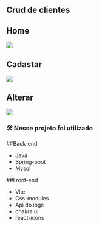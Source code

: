 ## Crud de clientes

## Home
<img src="https://user-images.githubusercontent.com/62861100/218340354-09af0dab-814e-4dfe-8fb9-6c7f8cdbf970.png" align="center" />

## Cadastar
<img src="https://user-images.githubusercontent.com/62861100/218340487-06d8f699-50a5-4aa9-bdd2-215bcf1c0b5f.png" align="center" />

## Alterar
<img src="https://user-images.githubusercontent.com/62861100/218340555-1d0b9434-a727-4709-a428-d4b0a273e4df.png" align="center" />

### 🛠️ Nesse projeto foi utilizado

##Back-end
* Java
* Spring-boot
* Mysql

##Front-end
* Vite
* Css-modules
* Api do ibge 
* chakra ui
* react-icons
